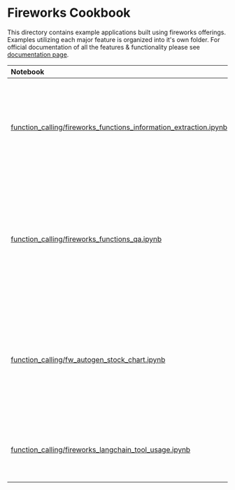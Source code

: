 # Fireworks Cookbook

This directory contains example applications built using fireworks offerings. Examples utilizing each major feature is organized into it's own folder. For official documentation of all the features & functionality please see [documentation page](https://readme.fireworks.ai/docs/quickstart).

Notebook | Description
:- | :-
[function_calling/fireworks_functions_information_extraction.ipynb](https://github.com/fw-ai/cookbook/tree/master/examples/function_calling/fireworks_functions_information_extraction.ipynb) | Build an application that extracts structured information from given url. The demo uses Fireworks function calling model.
[function_calling/fireworks_functions_qa.ipynb](https://github.com/fw-ai/cookbook/tree/master/examples/function_calling/fireworks_functions_information_extraction.ipynb) | Build an application that will answer questions from an unstructured text provided by the user. It can cite sources from which the answer was obtained.
[function_calling/fw_autogen_stock_chart.ipynb](https://github.com/fw-ai/cookbook/tree/master/examples/function_calling/fw_autogen_stock_chart.ipynb) | An autogen application that demonstrated agentic properties of function calling model. In this tutorial we can [AutoGen](https://microsoft.github.io/autogen/) framework by Microsoft.
[function_calling/fireworks_langchain_tool_usage.ipynb](https://github.com/fw-ai/cookbook/tree/master/examples/function_calling/fireworks_langchain_tool_usage.ipynb) | Notebook demonstrating the usage of custom tools with [LangChain](https://www.langchain.com/) framework.
